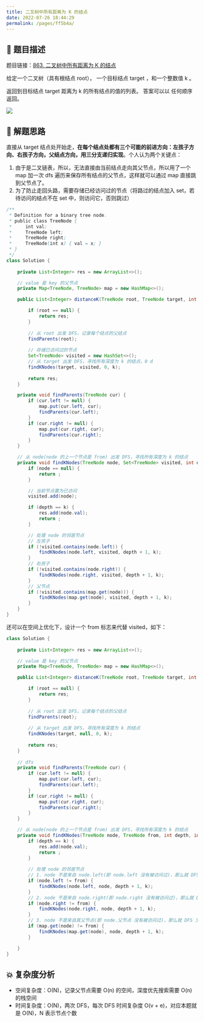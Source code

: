 ```yaml
---
title: 二叉树中所有距离为 K 的结点
date: 2022-07-26 18:44:29
permalink: /pages/ff5b4a/
---
```

## 📃 题目描述

题目链接：[863. 二叉树中所有距离为 K 的结点](https://leetcode.cn/problems/all-nodes-distance-k-in-binary-tree/)

给定一个二叉树（具有根结点 root）， 一个目标结点 target ，和一个整数值 k 。

返回到目标结点 target 距离为 k 的所有结点的值的列表。 答案可以以 任何顺序 返回。

![](https://cs-wiki.oss-cn-shanghai.aliyuncs.com/img/image-20220726184513856.png)

## 🔔 解题思路

直接从 target 结点处开始走，**在每个结点处都有三个可能的前进方向：左孩子方向、右孩子方向，父结点方向，用三分支递归实现**。个人认为两个关键点：

1. 由于是二叉链表，所以，无法直接由当前结点走向其父节点，所以用了一个 map 加一次 dfs 遍历来保存所有结点的父节点，这样就可以通过 map 直接跳到父节点了。
2. 为了防止走回头路，需要存储已经访问过的节点（将路过的结点加入 set，若待访问的结点不在 set 中，则访问它，否则跳过）


```java
/**
 * Definition for a binary tree node.
 * public class TreeNode {
 *     int val;
 *     TreeNode left;
 *     TreeNode right;
 *     TreeNode(int x) { val = x; }
 * }
 */
class Solution {
    
    private List<Integer> res = new ArrayList<>();

    // value 是 key 的父节点
    private Map<TreeNode, TreeNode> map = new HashMap<>();

    public List<Integer> distanceK(TreeNode root, TreeNode target, int k) {

        if (root == null) {
            return res;
        }
        
        // 从 root 出发 DFS，记录每个结点的父结点
        findParents(root);
        
        // 存储已访问过的节点
        Set<TreeNode> visited = new HashSet<>();
        // 从 target 出发 DFS，寻找所有深度为 k 的结点，0 d
        findKNodes(target, visited, 0, k);
        
        return res;
    }

    private void findParents(TreeNode cur) {
        if (cur.left != null) {
            map.put(cur.left, cur);
            findParents(cur.left);
        }
        if (cur.right != null) {
            map.put(cur.right, cur);
            findParents(cur.right);
        }
    }

    // 从 node(node 的上一个节点是 from) 出发 DFS，寻找所有深度为 k 的结点
    private void findKNodes(TreeNode node, Set<TreeNode> visited, int depth, int k) {
        if (node == null) {
            return ;
        }

        // 当前节点置为已访问
        visited.add(node);

        if (depth == k) {
            res.add(node.val);
            return ;
        }

        // 处理 node 的邻居节点
        // 左孩子
        if (!visited.contains(node.left)) {
            findKNodes(node.left, visited, depth + 1, k);
        }
        // 右孩子
        if (!visited.contains(node.right)) {
            findKNodes(node.right, visited, depth + 1, k);
        }
        // 父节点
        if (!visited.contains(map.get(node))) {
            findKNodes(map.get(node), visited, depth + 1, k);
        }
    }
}
```

还可以在空间上优化下，设计一个 from 标志来代替 visited，如下：


```java
class Solution {
    
    private List<Integer> res = new ArrayList<>();

    // value 是 key 的父节点
    private Map<TreeNode, TreeNode> map = new HashMap<>();

    public List<Integer> distanceK(TreeNode root, TreeNode target, int k) {

        if (root == null) {
            return res;
        }
        
        // 从 root 出发 DFS，记录每个结点的父结点
        findParents(root);
        
        // 从 target 出发 DFS，寻找所有深度为 k 的结点
        findKNodes(target, null, 0, k);
        
        return res;
    }
    
	// dfs
    private void findParents(TreeNode cur) {
        if (cur.left != null) {
            map.put(cur.left, cur);
            findParents(cur.left);
        }
        if (cur.right != null) {
            map.put(cur.right, cur);
            findParents(cur.right);
        }
    }

    // 从 node(node 的上一个节点是 from) 出发 DFS，寻找所有深度为 k 的结点
    private void findKNodes(TreeNode node, TreeNode from, int depth, int k) {
        if (depth == k) {
            res.add(node.val);
            return ;
        }
		
        // 处理 node 的邻居节点
        // 1. node 不是来自 node.left(即 node.left 没有被访问过)，那么就 DFS node.left
        if (node.left != from) {
            findKNodes(node.left, node, depth + 1, k);
        }
        // 2. node 不是来自 node.right(即 node.right 没有被访问过)，那么就 DFS node.right，那么就
        if (node.right != from) {
            findKNodes(node.right, node, depth + 1, k);
        }
        // 3. node 不是来自其父节点(即 node.父节点 没有被访问过)，那么就 DFS 父节点
        if (map.get(node) != from) {
            findKNodes(map.get(node), node, depth + 1, k);
        }

    }
}
```



## 💥 复杂度分析

- 空间复杂度：O(N)，记录父节点需要 O(n) 的空间，深度优先搜索需要 O(n) 的栈空间
- 时间复杂度：O(N)，两次 DFS，每次 DFS 时间复杂度 O(v + e)，对应本题就是 O(N)，N 表示节点个数

